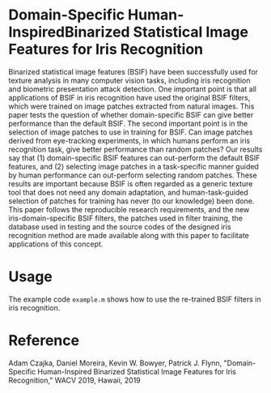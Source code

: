 # Domain-Specific Human-InspiredBinarized Statistical Image Features for Iris Recognition

Binarized statistical image features (BSIF) have been successfully used for texture analysis in many computer vision tasks, including iris recognition and biometric presentation attack detection. One important point is that all applications of BSIF in iris recognition have used the original BSIF filters, which were trained on image patches extracted from natural images. This paper tests the question of whether domain-specific BSIF can give better performance than the default BSIF. The second important point is in the selection of image patches to use in training for BSIF. Can image patches derived from eye-tracking experiments, in which humans perform an iris recognition task, give better performance than random patches? Our results say that (1) domain-specific BSIF features can out-perform the default BSIF features, and (2) selecting image patches in a task-specific manner guided by human performance can out-perform selecting random patches. These results are important because BSIF is often regarded as a generic texture tool that does not need any domain adaptation, and human-task-guided selection of patches for training has never (to our knowledge) been done. This paper follows the reproducible research requirements, and the new iris-domain-specific BSIF filters, the patches used in filter training, the database used in testing and the source codes of the designed iris recognition method are made available along with this paper to facilitate applications of this concept.

# Usage 

The example code `example.m` shows how to use the re-trained BSIF filters in iris recognition.

# Reference

Adam Czajka, Daniel Moreira, Kevin W. Bowyer, Patrick J. Flynn, "Domain-Specific Human-Inspired Binarized Statistical Image Features for Iris Recognition," WACV 2019, Hawaii, 2019
